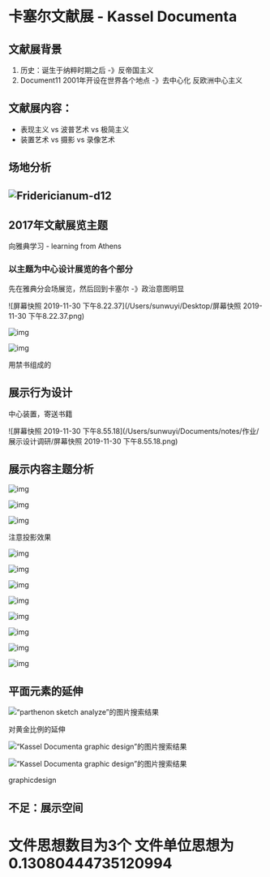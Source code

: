 # 卡塞尔文献展 - **Kassel Documenta**

## 文献展背景

1. 历史：诞生于纳粹时期之后 -》反帝国主义
2. Document11 2001年开设在世界各个地点 -》去中心化 反欧洲中心主义



## 文献展内容：

* 表现主义 vs 波普艺术 vs 极简主义
* 装置艺术 vs 摄影 vs 录像艺术

## 场地分析

## ![Fridericianum-d12](/Users/sunwuyi/Documents/notes/作业/展示设计调研/Fridericianum-d12.png)

## 2017年文献展览主题

向雅典学习 -  learning from Athens

### 以主题为中心设计展览的各个部分



先在雅典分会场展览，然后回到卡塞尔 -》政治意图明显

![屏幕快照 2019-11-30 下午8.22.37](/Users/sunwuyi/Desktop/屏幕快照 2019-11-30 下午8.22.37.png)

![img](/Users/sunwuyi/Documents/notes/作业/展示设计调研/d14_Marta_Minujin_The_Parthenon_of_Books_©_Mathias_Voelzke-003_4.jpg,1440.png)

![img](/Users/sunwuyi/Documents/notes/作业/展示设计调研/v2-e2b9de6b3b8cf5b411501a346fd40ee3_hd.png)

用禁书组成的

## 展示行为设计

中心装置，寄送书籍

![屏幕快照 2019-11-30 下午8.55.18](/Users/sunwuyi/Documents/notes/作业/展示设计调研/屏幕快照 2019-11-30 下午8.55.18.png)

## 展示内容主题分析

![img](/Users/sunwuyi/Documents/notes/作业/展示设计调研/055_dyvikkahlen_l11_web-1860x1500-q80.png)

![img](/Users/sunwuyi/Documents/notes/作业/展示设计调研/v2-7f6206d18d29854c9761025340902754_hd.png)

![img](/Users/sunwuyi/Documents/notes/作业/展示设计调研/055_l12-a4-1224x1500-q80.png)

注意投影效果

![img](/Users/sunwuyi/Documents/notes/作业/展示设计调研/v2-93dadfc5150f07a72ac37e9e1ab4ded7_hd.png)

![img](/Users/sunwuyi/Documents/notes/作业/展示设计调研/v2-e1723c5ae3673e5e5415f85f312cfebf_hd.png)

![img](/Users/sunwuyi/Documents/notes/作业/展示设计调研/v2-42986bbaee0af21ba91493c7c8f9aba1_hd.png)

![img](/Users/sunwuyi/Documents/notes/作业/展示设计调研/v2-69433e59a75c6f306391cbd6b79c1df7_hd.png)

![img](/Users/sunwuyi/Documents/notes/作业/展示设计调研/v2-9ee9ff6def52d58e46d591cfa63da10f_hd.png)

![img](/Users/sunwuyi/Documents/notes/作业/展示设计调研/v2-afc0f0a86e21cb998fef891ecbf9834f_hd.png)

![img](/Users/sunwuyi/Documents/notes/作业/展示设计调研/v2-cb0ebb353a0f50e6e9f8499152e4b997_hd.png)

![img](/Users/sunwuyi/Documents/notes/作业/展示设计调研/v2-3759a2232260539688416927cc9f15cb_hd.png)

## 平面元素的延伸

![“parthenon sketch analyze”的图片搜索结果](/Users/sunwuyi/Documents/notes/作业/展示设计调研/aa188e3cea1721cb436c72306a3b5c9f.png)

对黄金比例的延伸

![“Kassel Documenta graphic design”的图片搜索结果](/Users/sunwuyi/Documents/notes/作业/展示设计调研/unnamed-2.png)

![“Kassel Documenta graphic design”的图片搜索结果](/Users/sunwuyi/Documents/notes/作业/展示设计调研/Vier5-Paris-Kassel.png)

graphicdesign

## 不足：展示空间











# 文件思想数目为3个 文件单位思想为0.13080444735120994